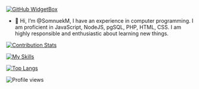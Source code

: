 [![GitHub WidgetBox](https://github-widgetbox.vercel.app/api/profile?username=SomnuekM&data=followers,repositories,stars,commits)](https://github.com/SomnuekM/github-widgetbox)

- 👋 Hi, I’m @SomnuekM,
  I have an experience in computer programming. I am proficient in JavaScript, NodeJS, pgSQL, PHP, HTML, CSS. I am highly responsible and enthusiastic about learning new things.

<!---
SomnuekM/SomnuekM is a ✨ special ✨ repository because its `README.md` (this file) appears on your GitHub profile.
You can click the Preview link to take a look at your changes.
--->

[![Contribution Stats](https://github-contribution-stats.vercel.app/api/?username=SomnuekM)](https://github.com/SomnuekM/github-contribution-stats/)
 
[![My Skills](https://skillicons.dev/icons?i=js,html,css,nodejs,php,postgres,java,linux,eclipse,vscode,electron)](https://skillicons.dev)

[![Top Langs](https://github-readme-stats.vercel.app/api/top-langs/?username=SomnuekM&layout=compact)](https://github.com/SomnuekM/github-readme-stats)


![Profile views](https://gpvc.arturio.dev/SomnuekM)
